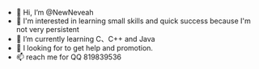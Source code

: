 - 👋 Hi, I’m @NewNeveah
- 👀 I'm interested in learning small skills and quick success because I'm not very persistent
- 🌱 I’m currently learning C、C++ and Java
- 💞️ I looking for to get help and promotion. 
- 📫 reach me for QQ 819839536
<!---
NewNeveah/NewNeveah is a ✨ special ✨ repository because its `README.md` (this file) appears on your GitHub profile.
You can click the Preview link to take a look at your changes.
--->
